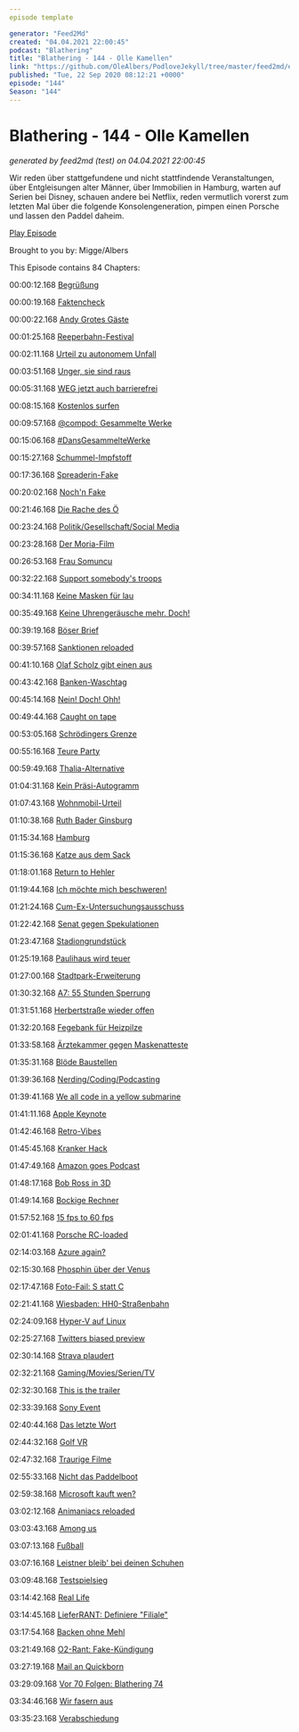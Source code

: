 ```yaml
---
episode template

generator: "Feed2Md"
created: "04.04.2021 22:00:45"
podcast: "Blathering"
title: "Blathering - 144 - Olle Kamellen"
link: "https://github.com/OleAlbers/PodloveJekyll/tree/master/feed2md/example/export/seasons/5/2020/9/Blathering - 144 - Olle Kamellen.md"
published: "Tue, 22 Sep 2020 08:12:21 +0000"
episode: "144"
Season: "144"
---
```


# Blathering - 144 - Olle Kamellen
_generated by feed2md (test) on 04.04.2021 22:00:45_

Wir reden über stattgefundene und nicht stattfindende Veranstaltungen, über Entgleisungen alter Männer, über Immobilien in Hamburg, warten auf Serien bei Disney, schauen andere bei Netflix, reden vermutlich vorerst zum letzten Mal über die folgende Konsolengeneration, pimpen einen Porsche und lassen den Paddel daheim.

[Play Episode](https://www.blathering.de/podlove/file/1340/s/feed/c/mp3/blathering_144.mp3)

Brought to you by: Migge/Albers

This Episode contains 84 Chapters:


00:00:12.168 [Begrüßung]()

00:00:19.168 [Faktencheck]()

00:00:22.168 [Andy Grotes Gäste](https://hamburg1.de/nachrichten/46263/Keine_Strafe_fuer_Grote_Gaeste_nach_Umtrunk.html)

00:01:25.168 [Reeperbahn-Festival](https://www.ndr.de/fernsehen/sendungen/kulturjournal/Reeperbahn-Festival-unter-Corona-Bedingungen,kulturjournal7638.html)

00:02:11.168 [Urteil zu autonomem Unfall](https://www.golem.de/news/autonomes-fahren-uber-testfahrerin-wegen-fahrlaessiger-toetung-angeklagt-2009-150899.html)

00:03:51.168 [Unger, sie sind raus](https://www.t-online.de/nachrichten/id_88584248/christoph-unger-praesident-des-bundesamts-fuer-bevoelkerungsschutz-wird-abgeloest-.html)

00:05:31.168 [WEG jetzt auch barrierefrei](https://www.deubner-recht.de/themen/weg-reform/)

00:08:15.168 [Kostenlos surfen](https://twitter.com/stammtischphilo/status/1305816298253844480)

00:09:57.168 [@compod: Gesammelte Werke](https://twitter.com/search?q=(from%3Acompod)%20(%40blathering_pod)%20until%3A2020-09-22%20since%3A2020-09-14&src=typed_query&f=live)

00:15:06.168 [#DansGesammelteWerke](https://twitter.com/search?q=(from%3Aevildanwallace)%20(%40blathering_pod)%20until%3A2020-09-22%20since%3A2020-09-14&src=typed_query&f=live)

00:15:27.168 [Schummel-Impfstoff](https://www.spiegel.de/wissenschaft/medizin/corona-russlands-impfstoff-sputnik-v-forscher-finden-hinweise-auf-manipulation-a-a092d1ef-5c32-4527-89cd-7d9d6193270c)

00:17:36.168 [Spreaderin-Fake](https://www.tagesschau.de/faktenfinder/superspreaderin-garmisch-corona-101.html)

00:20:02.168 [Noch'n Fake](https://www.ndr.de/fernsehen/sendungen/zapp/Die-Macht-der-Zahlen-Wie-ein-Fehler-Nachrichten-macht-,krankenversicherung156.html)

00:21:46.168 [Die Rache des Ö](https://www.arminhanisch.de/2013/08/die-rache-des-oe/)

00:23:24.168 [Politik/Gesellschaft/Social Media]()

00:23:28.168 [Der Moria-Film](https://www.youtube.com/watch?v=XRqN9E9boCY)

00:26:53.168 [Frau Somuncu](https://www.spiegel.de/spiegel/print/d-149011652.html)

00:32:22.168 [Support somebody's troops](https://www.politico.com/news/2020/09/14/trump-ad-asks-people-to-support-the-troops-but-it-uses-a-picture-of-russian-jets-414883)

00:34:11.168 [Keine Masken für lau](https://news.yahoo.com/white-house-blocked-us-postal-210031155.html)

00:35:49.168 [Keine Uhrengeräusche mehr. Doch!](https://www.tagesschau.de/wirtschaft/trump-tiktok-103.html)

00:39:19.168 [Böser Brief](https://www.tagesschau.de/ausland/rizin-brief-festnahme-trump-101.html)

00:39:57.168 [Sanktionen reloaded](https://twitter.com/tazgezwitscher/status/1307719924081717249)

00:41:10.168 [Olaf Scholz gibt einen aus](https://www.spiegel.de/wirtschaft/unternehmen/nord-stream-2-deutschland-bietet-offenbar-milliardeninvestment-fuer-verzicht-auf-us-sanktionen-a-c9a6ec0c-acbc-4ec9-ad81-282c6107edf1)

00:43:42.168 [Banken-Waschtag](https://www.tagesschau.de/investigativ/ndr-wdr/fincen-files-geldwaesche-101.html)

00:45:14.168 [Nein! Doch! Ohh!](https://www.tagesschau.de/inland/polizei-razzia-nrw-101.html)

00:49:44.168 [Caught on tape](https://taz.de/Videos-von-uebergriffigen-Polizisten/!5715157/)

00:53:05.168 [Schrödingers Grenze](https://www.tagesschau.de/ausland/belarus-grenzen-101.html)

00:55:16.168 [Teure Party](https://twitter.com/ZDFheute/status/1307006355262365697)

00:59:49.168 [Thalia-Alternative](https://twitter.com/stammtischphilo/status/1306888545198649345)

01:04:31.168 [Kein Präsi-Autogramm](https://www.sueddeutsche.de/politik/hate-speech-hasskriminalitaet-gesetz-steinmeier-1.5034929)

01:07:43.168 [Wohnmobil-Urteil](https://www.sueddeutsche.de/panorama/bgh-urteil-familie-darf-geklautes-wohnmobil-behalten-1.5036620)

01:10:38.168 [Ruth Bader Ginsburg](https://threadreaderapp.com/thread/1307200403856031744.html)

01:15:34.168 [Hamburg]()

01:15:36.168 [Katze aus dem Sack](https://www.hamburg.de/coronavirus/14322392/2020-09-16-sb-corona-kontakte-positivfaellen-katze-schanze/)

01:18:01.168 [Return to Hehler](https://twitter.com/stammtischphilo/status/1306364944888336384)

01:19:44.168 [Ich möchte mich beschweren!](https://www.polizei.hamburg/aktuelles/14326178/neue-beschwerdestelle/)

01:21:24.168 [Cum-Ex-Untersuchungsausschuss](https://www.ndr.de/fernsehen/sendungen/hamburg_journal/CDU-wollen-Ausschuss-zur-Cum-Ex-Affaere,hamj100258.html)

01:22:42.168 [Senat gegen Spekulationen](https://www.ndr.de/fernsehen/sendungen/hamburg_journal/Rot-Gruen-zu-Immobilienspekulationen,hamj100194.html)

01:23:47.168 [Stadiongrundstück](https://www.ndr.de/fernsehen/sendungen/hamburg_journal/Geldsegen-fuer-HSV-Hamburg-kauft-Stadiongrundstueck,hamj100138.html)

01:25:19.168 [Paulihaus wird teuer](https://www.ndr.de/fernsehen/sendungen/hamburg_journal/Paulihaus-Projekt-Zahlt-die-Stadt-drauf,hamj100146.html)

01:27:00.168 [Stadtpark-Erweiterung](https://www.ndr.de/fernsehen/sendungen/hamburg_journal/Hamburger-Stadtpark-Erweiterung-im-Gespraech,hamj100090.html)

01:30:32.168 [A7: 55 Stunden Sperrung](https://hamburg1.de/nachrichten/46245/A7_Sperrung_am_Wochenende.html)

01:31:51.168 [Herbertstraße wieder offen](https://hamburg1.de/nachrichten/46214/Herbertstrasse_und_Bordelle_wiedereroeffnet.html)

01:32:20.168 [Fegebank für Heizpilze](https://hamburg1.de/nachrichten/46207/Fegebank_will_Heizpilze_temporaer_erlauben.html)

01:33:58.168 [Ärztekammer gegen Maskenatteste](https://hamburg1.de/nachrichten/46211/Aerztekammer_prueft_Gefaelligkeitsatteste.html)

01:35:31.168 [Blöde Baustellen](https://www.hamburg.de/baustellen/)

01:39:36.168 [Nerding/Coding/Podcasting]()

01:39:41.168 [We all code in a yellow submarine](https://www.zdnet.de/88382723/microsoft-plant-rechenzentren-in-u-booten/)

01:41:11.168 [Apple Keynote](https://www.zdnet.com/article/everything-apple-announced-at-its-sept-15-event-apple-watch-series-6-se-apple-one-fitness-plus-and-ipad-ipad-air-lineup-updates/)

01:42:46.168 [Retro-Vibes](https://twitter.com/stammtischphilo/status/1305897431511556096)

01:45:45.168 [Kranker Hack](https://www.heise.de/news/Hackerangriff-auf-Uniklinik-Duesseldorf-Ermittlungen-wegen-fahrlaessiger-Toetung-4904134.html)

01:47:49.168 [Amazon goes Podcast](https://www.theverge.com/2020/9/16/21439531/amazon-music-podcasts-prime-titles)

01:48:17.168 [Bob Ross in 3D](https://www.youtube.com/watch?v=4b9PYIxmcNc&t=790)

01:49:14.168 [Bockige Rechner](https://www.spiegel.de/netzwelt/web/windows-10-ohne-microsoft-konto-so-gehts-a-14f1a55d-4586-4fbc-a102-374a6359bb89)

01:57:52.168 [15 fps to 60 fps](https://www.youtube.com/watch?v=sFN9dzw0qH8)

02:01:41.168 [Porsche RC-loaded](https://twitter.com/tmigge/status/1307248912084930560)

02:14:03.168 [Azure again?](https://twitter.com/stammtischphilo/status/1307980301067603968)

02:15:30.168 [Phosphin über der Venus](https://www.golem.de/news/astronomie-gibt-es-leben-auf-der-venus-2009-150864.html)

02:17:47.168 [Foto-Fail: S statt C](https://www.youtube.com/watch?v=f4SheORyrbI)

02:21:41.168 [Wiesbaden: HH0-Straßenbahn](https://www.golem.de/news/verkehrswende-zaubertechnologie-statt-citybahn-2009-150840-2.html)

02:24:09.168 [Hyper-V auf Linux](https://www.golem.de/news/microsoft-hyper-v-soll-ohne-windows-laufen-koennen-2009-150870.html)

02:25:27.168 [Twitters biased preview](https://twitter.com/merbroussard/status/1307655982730928129)

02:30:14.168 [Strava plaudert](https://twitter.com/jwildeboer/status/1307435450374774784)

02:32:21.168 [Gaming/Movies/Serien/TV]()

02:32:30.168 [This is the trailer](https://www.youtube.com/watch?v=eW7Twd85m2g)

02:33:39.168 [Sony Event](https://www.golem.de/news/sony-ps5-erscheint-am-19-november-mit-ps4-plus-klassik-bundle-2009-150915.html)

02:40:44.168 [Das letzte Wort](https://fyyd.de/episode/5421349)

02:44:32.168 [Golf VR](https://twitter.com/stammtischphilo/status/1306716830816440320)

02:47:32.168 [Traurige Filme](https://www.netflix.com/watch/80990849)

02:55:33.168 [Nicht das Paddelboot](https://twitter.com/stammtischphilo/status/1307351437119311874)

02:59:38.168 [Microsoft kauft wen?](https://www.derstandard.de/story/2000120156032/mega-deal-in-spieleindustrie-microsoft-kauft-bethesda)

03:02:12.168 [Animaniacs reloaded](https://www.youtube.com/watch?v=nZxU_YnduY4)

03:03:43.168 [Among us](https://de.wikipedia.org/wiki/Among_Us)

03:07:13.168 [Fußball]()

03:07:16.168 [Leistner bleib' bei deinen Schuhen](https://www.ndr.de/sport/fussball/Pokal-Eklat-HSV-Profi-Leistner-geht-auf-Dynamo-Fan-los,hsv23926.html)

03:09:48.168 [Testspielsieg](http://www.fussball.de/spiel/condor-3-victoria-5/-/spiel/02C0G9GNMS000000VS5489B4VS5CO6VM#!/)

03:14:42.168 [Real Life]()

03:14:45.168 [LieferRANT: Definiere "Filiale"](https://twitter.com/tmigge/status/1306499900180434944)

03:17:54.168 [Backen ohne Mehl](https://twitter.com/stammtischphilo/status/1306175747950862337)

03:21:49.168 [O2-Rant: Fake-Kündigung](https://www.winsim.de/)

03:27:19.168 [Mail an Quickborn](https://twitter.com/stammtischphilo/status/1307641234945703936)

03:29:09.168 [Vor 70 Folgen: Blathering 74](https://www.blathering.de/2019/04/blathering-074-wir-senden-aus-dem-untergrund/)

03:34:46.168 [Wir fasern aus]()

03:35:23.168 [Verabschiedung]()


